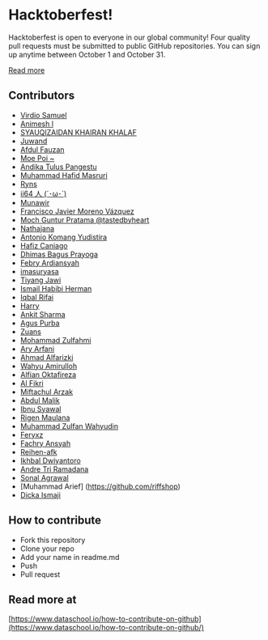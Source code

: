 # Hacktoberfest!

Hacktoberfest is open to everyone in our global community! Four quality pull requests must be submitted to public GitHub repositories. You can sign up anytime between October 1 and October 31.

[Read more](https://hacktoberfest.digitalocean.com/faq/)

## Contributors

- [Virdio Samuel](https://github.com/diosamuel)
- [Animesh l](https://github.com/sonichigo)
- [SYAUQIZAIDAN KHAIRAN KHALAF](https://github.com/syauqi)
- [Juwand](https://github.com/andreasjp0)
- [Afdul Fauzan](https://github.com/afdulfauzan)
- [Moe Poi ~](https://github.com/moepoi)
- [Andika Tulus Pangestu](https://github.com/andikatuluspangestu)
- [Muhammad Hafid Masruri](https://github.com/ackerman17)
- [Ryns](https://github.com/rynkings)
- [ii64 人 (´･ω･`)](https://github.com/ii64)
- [Munawir](https://github.com/Munawir712)
- [Francisco Javier Moreno Vázquez](https://github.com/fcomovaz)
- [Moch Guntur Pratama @tastedbyheart](https://github.com/gunturpratama)
- [Nathajana](https://github.com/nat9h)
- [Antonio Komang Yudistira](https://github.com/komangss)
- [Hafiz Caniago](https://github.com/hafizcode02)
- [Dhimas Bagus Prayoga](https://github.com/Kry9toN)
- [Febry Ardiansyah](https://github.com/febryardiansyah)
- [imasuryasa](https://github.com/masuryasa)
- [Tiyang Jawi](https://github.com/tiyang-jawi)
- [Ismail Habibi Herman](https://github.com/ismlhbb)
- [Iqbal Rifai](https://github.com/py7hon)
- [Harry](https://github.com/owl4ce)
- [Ankit Sharma](https://github.com/Johnwick420)
- [Agus Purba](https://github.com/agusydk3)
- [Zuans](https://github.com/Zuans)
- [Mohammad Zulfahmi](https://github.com/Zzzul)
- [Ary Arfani](https://github.com/aryarfani)
- [Ahmad Alfarizki](https://github.com/AhmdFarzki)
- [Wahyu Amirulloh](https://github.com/wahyuamirulloh)
- [Alfian Oktafireza](https://github.com/alfianokt)
- [Al Fikri](https://github.com/Al-User12)
- [Miftachul Arzak](https://github.com/miftachularzak)
- [Abdul Malik](https://github.com/abdulmalikk)
- [Ibnu Syawal](https://github.com/ibnusyawall)
- [Rigen Maulana](https://github.com/rygenzx)
- [Muhammad Zulfan Wahyudin](https://github.com/mzulfanw)
- [Feryxz](https://github.com/feryxz)
- [Fachry Ansyah](https://github.com/fachryansyah)
- [Reihen-afk](https://github.com/Reihen-afk)
- [Ikhbal Dwiyantoro](https://github.com/Inzoid)
- [Andre Tri Ramadana](http://github.com/andre12001)
- [Sonal Agrawal](https://github.com/coolsonu39)
- [Muhammad Arief] (https://github.com/riffshop)
- [Dicka Ismaji](https://github.com/dicka88)

## How to contribute

- Fork this repository
- Clone your repo
- Add your name in readme.md
- Push
- Pull request

## Read more at

[https://www.dataschool.io/how-to-contribute-on-github](https://www.dataschool.io/how-to-contribute-on-github/)
